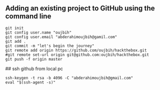 ## Adding an existing project to GitHub using the command line 
```
git init
git config user.name "oujbih"
git config user.email "abderahimoujbih@gamil.com"
git add .
git commit -m "let's begin the journey"
git remote add origin https://github.com/oujbih/hackthebox.git
#git remote set-url origin git@github.com:oujbih/hackthebox.git
git push -f origin master
```

## ssh github from local pc 

```
ssh-keygen -t rsa -b 4096 -C "abderahimoujbih@gmail.com" 
eval "$(ssh-agent -s)"
```
